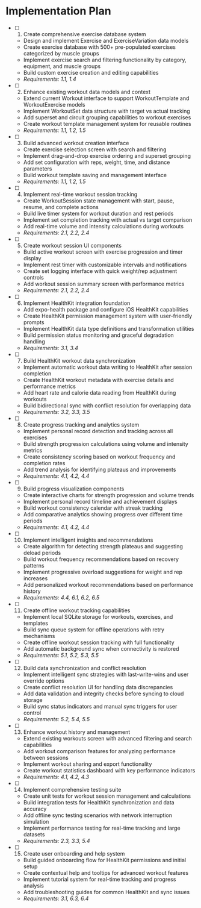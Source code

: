 # Implementation Plan

- [ ] 1. Create comprehensive exercise database system
  - Design and implement Exercise and ExerciseVariation data models
  - Create exercise database with 500+ pre-populated exercises categorized by muscle groups
  - Implement exercise search and filtering functionality by category, equipment, and muscle groups
  - Build custom exercise creation and editing capabilities
  - _Requirements: 1.1, 1.4_

- [ ] 2. Enhance existing workout data models and context
  - Extend current Workout interface to support WorkoutTemplate and WorkoutExercise models
  - Implement WorkoutSet data structure with target vs actual tracking
  - Add superset and circuit grouping capabilities to workout exercises
  - Create workout template management system for reusable routines
  - _Requirements: 1.1, 1.2, 1.5_

- [ ] 3. Build advanced workout creation interface
  - Create exercise selection screen with search and filtering
  - Implement drag-and-drop exercise ordering and superset grouping
  - Add set configuration with reps, weight, time, and distance parameters
  - Build workout template saving and management interface
  - _Requirements: 1.1, 1.2, 1.5_

- [ ] 4. Implement real-time workout session tracking
  - Create WorkoutSession state management with start, pause, resume, and complete actions
  - Build live timer system for workout duration and rest periods
  - Implement set completion tracking with actual vs target comparison
  - Add real-time volume and intensity calculations during workouts
  - _Requirements: 2.1, 2.2, 2.4_

- [ ] 5. Create workout session UI components
  - Build active workout screen with exercise progression and timer display
  - Implement rest timer with customizable intervals and notifications
  - Create set logging interface with quick weight/rep adjustment controls
  - Add workout session summary screen with performance metrics
  - _Requirements: 2.1, 2.2, 2.4_

- [ ] 6. Implement HealthKit integration foundation
  - Add expo-health package and configure iOS HealthKit capabilities
  - Create HealthKit permission management system with user-friendly prompts
  - Implement HealthKit data type definitions and transformation utilities
  - Build permission status monitoring and graceful degradation handling
  - _Requirements: 3.1, 3.4_

- [ ] 7. Build HealthKit workout data synchronization
  - Implement automatic workout data writing to HealthKit after session completion
  - Create HealthKit workout metadata with exercise details and performance metrics
  - Add heart rate and calorie data reading from HealthKit during workouts
  - Build bidirectional sync with conflict resolution for overlapping data
  - _Requirements: 3.2, 3.3, 3.5_

- [ ] 8. Create progress tracking and analytics system
  - Implement personal record detection and tracking across all exercises
  - Build strength progression calculations using volume and intensity metrics
  - Create consistency scoring based on workout frequency and completion rates
  - Add trend analysis for identifying plateaus and improvements
  - _Requirements: 4.1, 4.2, 4.4_

- [ ] 9. Build progress visualization components
  - Create interactive charts for strength progression and volume trends
  - Implement personal record timeline and achievement displays
  - Build workout consistency calendar with streak tracking
  - Add comparative analytics showing progress over different time periods
  - _Requirements: 4.1, 4.2, 4.4_

- [ ] 10. Implement intelligent insights and recommendations
  - Create algorithm for detecting strength plateaus and suggesting deload periods
  - Build workout frequency recommendations based on recovery patterns
  - Implement progressive overload suggestions for weight and rep increases
  - Add personalized workout recommendations based on performance history
  - _Requirements: 4.4, 6.1, 6.2, 6.5_

- [ ] 11. Create offline workout tracking capabilities
  - Implement local SQLite storage for workouts, exercises, and templates
  - Build sync queue system for offline operations with retry mechanisms
  - Create offline workout session tracking with full functionality
  - Add automatic background sync when connectivity is restored
  - _Requirements: 5.1, 5.2, 5.3, 5.5_

- [ ] 12. Build data synchronization and conflict resolution
  - Implement intelligent sync strategies with last-write-wins and user override options
  - Create conflict resolution UI for handling data discrepancies
  - Add data validation and integrity checks before syncing to cloud storage
  - Build sync status indicators and manual sync triggers for user control
  - _Requirements: 5.2, 5.4, 5.5_

- [ ] 13. Enhance workout history and management
  - Extend existing workouts screen with advanced filtering and search capabilities
  - Add workout comparison features for analyzing performance between sessions
  - Implement workout sharing and export functionality
  - Create workout statistics dashboard with key performance indicators
  - _Requirements: 4.1, 4.2, 4.3_

- [ ] 14. Implement comprehensive testing suite
  - Create unit tests for workout session management and calculations
  - Build integration tests for HealthKit synchronization and data accuracy
  - Add offline sync testing scenarios with network interruption simulation
  - Implement performance testing for real-time tracking and large datasets
  - _Requirements: 2.3, 3.3, 5.4_

- [ ] 15. Create user onboarding and help system
  - Build guided onboarding flow for HealthKit permissions and initial setup
  - Create contextual help and tooltips for advanced workout features
  - Implement tutorial system for real-time tracking and progress analysis
  - Add troubleshooting guides for common HealthKit and sync issues
  - _Requirements: 3.1, 6.3, 6.4_